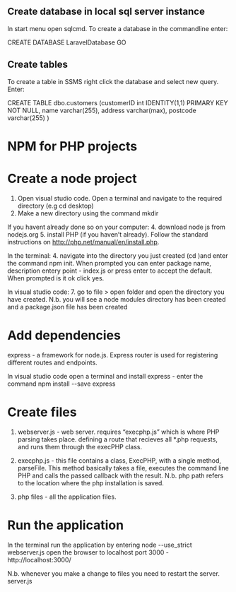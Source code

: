 Create database in local sql server instance
---------------------------------------------
In start menu open sqlcmd.
To create a database in the commandline enter:

CREATE DATABASE LaravelDatabase GO

Create tables
---------------
To create a table in SSMS right click the database and select new query. Enter:

CREATE TABLE dbo.customers
(customerID int IDENTITY(1,1) PRIMARY KEY NOT NULL,
name varchar(255),
address varchar(max), 
postcode varchar(255) )

NPM for PHP projects
=====================

Create a node project
===========================

1. Open visual studio code. Open a terminal and navigate to the required directory (e.g cd desktop)
2. Make a new directory using the command mkdir <directoryname>

If you havent already done so on your computer:
4. download node js from nodejs.org
5. install PHP (if you haven’t already). Follow the standard instructions on http://php.net/manual/en/install.php.

In the terminal:
4. navigate into the directory you just created (cd <directoryname>)and enter the command npm init. 
  When prompted you can enter package name, description entery point - index.js or press enter to accept the default.  
  When prompted is it ok click yes.

In visual studio code: 
7. go to file > open folder and open the directory you have created. 
   N.b. you will see a node modules directory has been created and a package.json file has been created

Add dependencies
=================

express - a framework for node.js. Express router is used for registering different routes and endpoints.

In visual studio code open a terminal and install express - enter the command npm install --save express

Create files
=============
1. webserver.js - web server. requires “execphp.js” which is where PHP parsing takes place. 
defining a route that recieves all *.php requests, and runs them through the execPHP class.

2. execphp.js - this file contains a class, ExecPHP, with a single method, parseFile. This method basically takes a file, 
executes the command line PHP and calls the passed callback with the result. N.b. php path refers to the location where the php installation is saved.

3. php files - all the application files.

Run the application
=====================

In the terminal run the application by entering node --use_strict webserver.js
open the browser to localhost port 3000 - http://localhost:3000/

N.b. whenever you make a change to files you need to restart the server. server.js

